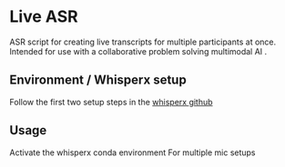 # Live ASR

ASR script for creating live transcripts for multiple participants at once. Intended for use with a collaborative problem solving multimodal AI .

## Environment / Whisperx setup

Follow the first two setup steps in the [whisperx github](https://github.com/m-bain/whisperX)

## Usage

Activate the whisperx conda environment 
For multiple mic setups
